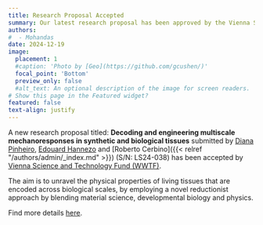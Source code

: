 ```yaml
---
title: Research Proposal Accepted
summary: Our latest research proposal has been approved by the Vienna Science and Technology Fund (WWTF). Click to learn more!
authors:
#  - Mohandas
date: 2024-12-19
image:
  placement: 1
  #caption: 'Photo by [Geo](https://github.com/gcushen/)'
  focal_point: 'Bottom'
  preview_only: false
  #alt_text: An optional description of the image for screen readers.
# Show this page in the Featured widget?
featured: false
text-align: justify
---
```


<!--more-->
A new research proposal titled: **Decoding and engineering multiscale mechanoresponses in synthetic and biological tissues** submitted by [Diana Pinheiro](https://www.imp.ac.at/groups/diana-pinheiro), [Edouard Hannezo](https://ist.ac.at/en/research/hannezo-group/) and [Roberto Cerbino]({{< relref "/authors/admin/_index.md" >}}) (S/N: LS24-038) has been accepted by [Vienna Science and Technology Fund (WWTF)](https://www.wwtf.at/).

The aim is to unravel the physical properties of living tissues that are encoded across biological scales, by employing a novel reductionist approach by blending material science, developmental biology and physics. 

Find more details [here](https://www.wwtf.at/funding/programmes/ls/LS24-038/).